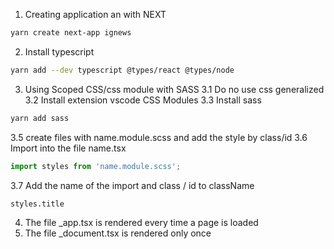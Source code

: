 1. Creating application an with NEXT
```Bash
yarn create next-app ignews
```
2. Install typescript 
```Bash
yarn add --dev typescript @types/react @types/node 
 ```
3. Using Scoped CSS/css module with SASS
3.1 Do no use css generalized
3.2 Install extension vscode CSS Modules
3.3 Install sass
```Bash
yarn add sass
```
3.5 create files with name.module.scss and add the style by class/id
3.6 Import into the file name.tsx
```Typescript
import styles from 'name.module.scss';
```
3.7 Add the name of the import and class / id to className
```
styles.title
```
4. The file _app.tsx is rendered every time a page is loaded
5. The file _document.tsx is rendered only once 